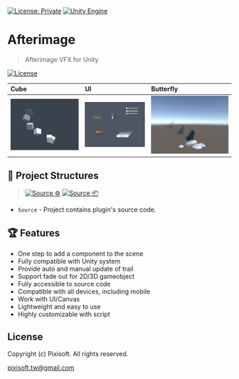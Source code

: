 [![License: Private](https://img.shields.io/badge/License-Private-green.svg)](https://github.com/Pixisoft/Afterimage/blob/master/COPYING)
[![Unity Engine](https://img.shields.io/badge/unity-2021.2.0f1-black.svg?style=flat&logo=unity&cacheSeconds=2592000)](https://unity3d.com/get-unity/download/archive)

# Afterimage
> Afterimage VFX for Unity

[![License](https://github.com/Pixisoft/Afterimage/actions/workflows/license.yml/badge.svg)](https://github.com/Pixisoft/Afterimage/actions/workflows/license.yml)

| Cube                               | UI                                 | Butterfly                          |
|:-----------------------------------|:-----------------------------------|:-----------------------------------|
| <img src="./etc/showcase_1.png" /> | <img src="./etc/showcase_2.png" /> | <img src="./etc/showcase_3.png" /> |

## 📁 Project Structures

> [![Source ⚙️](https://github.com/Pixisoft/Afterimage/actions/workflows/source_build.yml/badge.svg)](https://github.com/Pixisoft/Afterimage/actions/workflows/source_build.yml)
> [![Source 📦](https://github.com/Pixisoft/Afterimage/actions/workflows/source_package.yml/badge.svg)](https://github.com/Pixisoft/Afterimage/actions/workflows/source_package.yml)

* `Source` - Project contains plugin's source code.

## 🏆 Features

* One step to add a component to the scene
* Fully compatible with Unity system
* Provide auto and manual update of trail
* Support fade out for 2D/3D gameobject
* Fully accessible to source code
* Compatible with all devices, including mobile
* Work with UI/Canvas
* Lightweight and easy to use
* Highly customizable with script

## License

Copyright (c) Pixisoft. All rights reserved.

pixisoft.tw@gmail.com
